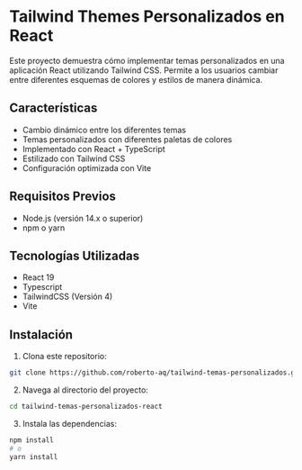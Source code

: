 # Tailwind Themes Personalizados en React

Este proyecto demuestra cómo implementar temas personalizados en una aplicación React utilizando Tailwind CSS. Permite a los usuarios cambiar entre diferentes esquemas de colores y estilos de manera dinámica.

## Características

- Cambio dinámico entre los diferentes temas
- Temas personalizados con diferentes paletas de colores
- Implementado con React + TypeScript
- Estilizado con Tailwind CSS
- Configuración optimizada con Vite

## Requisitos Previos

- Node.js (versión 14.x o superior)
- npm o yarn

## Tecnologías Utilizadas
- React 19
- Typescript
- TailwindCSS (Versión 4)
- Vite

## Instalación

1. Clona este repositorio:

```bash
git clone https://github.com/roberto-aq/tailwind-temas-personalizados.git
```

2. Navega al directorio del proyecto:

```bash
cd tailwind-temas-personalizados-react
```

3. Instala las dependencias:

```bash
npm install
# o
yarn install
```
